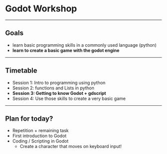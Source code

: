 # Godot Workshop
--- 
## Goals
- learn basic programming skills in a commonly used language (python)
- __learn to create a basic game with the godot engine__
---
## Timetable
- Session 1:  Intro to programming using python
- Session 2: functions and Lists in python
- __Session 3: Getting to know Godot + gdscript__
- Session 4: Use those skills to create a very basic game
--- 
## Plan for today?
- Repetition + remaining task
- First introduction to Godot
- Coding / Scripting in Godot
	- Create a character that moves on keyboard input!